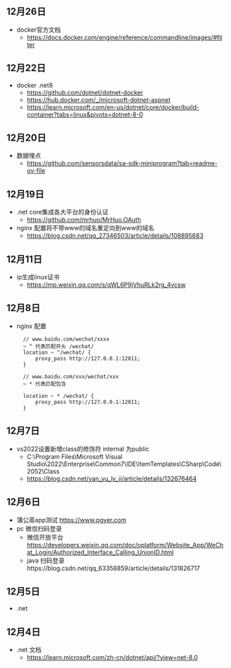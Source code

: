 ## 12月26日
- docker官方文档
  - https://docs.docker.com/engine/reference/commandline/images/#filter
## 12月22日
- docker .net8 
  - https://github.com/dotnet/dotnet-docker
  - https://hub.docker.com/_/microsoft-dotnet-aspnet
  - https://learn.microsoft.com/en-us/dotnet/core/docker/build-container?tabs=linux&pivots=dotnet-8-0
## 12月20日
- 数据埋点
  - https://github.com/sensorsdata/sa-sdk-miniprogram?tab=readme-ov-file
## 12月19日
- .net core集成各大平台的身份认证
  - https://github.com/mrhuo/MrHuo.OAuth
- nginx 配置将不带www的域名重定向到www的域名
  - https://blog.csdn.net/qq_27346503/article/details/108895683
## 12月11日
- ip生成linux证书
  - https://mp.weixin.qq.com/s/qWL6P9jVhuRLk2rg_4vcsw
## 12月8日
- nginx 配置
  ```
    // www.baidu.com/wechat/xxxx
    ~ ^ 代表匹配开头 /wechat/
    location ~ ^/wechat/ {
        proxy_pass http://127.0.0.1:12011;
    }

    // www.baidu.com/xxx/wechat/xxx
    ~ * 代表匹配包含
    
    location ~ * /wechat/ {
        proxy_pass http://127.0.0.1:12011;
    }
  ```
## 12月7日
- vs2022设置新增class的修饰符 internal 为public
  - C:\Program Files\Microsoft Visual Studio\2022\Enterprise\Common7\IDE\ItemTemplates\CSharp\Code\2052\Class
  - https://blog.csdn.net/yan_yu_lv_ji/article/details/132676464
## 12月6日
- 蒲公英app测试 https://www.pgyer.com
- pc 微信扫码登录
  - 微信开放平台 https://developers.weixin.qq.com/doc/oplatform/Website_App/WeChat_Login/Authorized_Interface_Calling_UnionID.html
  - java 扫码登录https://blog.csdn.net/qq_63358859/article/details/131826717
## 12月5日
- .net 
## 12月4日
- .net 文档
  - https://learn.microsoft.com/zh-cn/dotnet/api/?view=net-8.0
